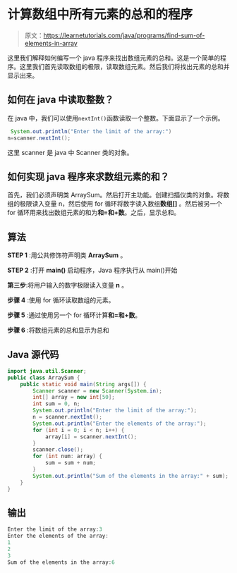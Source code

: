# 计算数组中所有元素的总和的程序

> 原文：<https://learnetutorials.com/java/programs/find-sum-of-elements-in-array>

这里我们解释如何编写一个 java 程序来找出数组元素的总和。这是一个简单的程序。这里我们首先读取数组的极限，读取数组元素。然后我们将找出元素的总和并显示出来。

## 如何在 java 中读取整数？

在 java 中，我们可以使用`nextInt()`函数读取一个整数。下面显示了一个示例。

```java
 System.out.println("Enter the limit of the array:")
n=scanner.nextInt(); 

```

这里 scanner 是 java 中 Scanner 类的对象。

## 如何实现 java 程序来求数组元素的和？

首先，我们必须声明类 ArraySum。然后打开主功能。创建扫描仪类的对象。将数组的极限读入变量 n，然后使用 for 循环将数字读入数组**数组[]** 。然后被另一个 for 循环用来找出数组元素的和为**和=和+数**。之后，显示总和。

## 算法

**STEP 1** :用公共修饰符声明类 **ArraySum** 。

**STEP 2** :打开 **main()** 启动程序，Java 程序执行从 main()开始

**第三步**:将用户输入的数字极限读入变量 **n** 。

**步骤 4** :使用 for 循环读取数组的元素。

**步骤 5** :通过使用另一个 for 循环计算**和=和+数**。

**步骤 6** :将数组元素的总和显示为总和

## Java 源代码

```java
import java.util.Scanner;
public class ArraySum {
    public static void main(String args[]) {
        Scanner scanner = new Scanner(System.in);
        int[] array = new int[50];
        int sum = 0, n;
        System.out.println("Enter the limit of the array:");
        n = scanner.nextInt();
        System.out.println("Enter the elements of the array:");
        for (int i = 0; i < n; i++) {
            array[i] = scanner.nextInt();
        }
        scanner.close();
        for (int num: array) {
            sum = sum + num;
        }
        System.out.println("Sum of the elements in the array:" + sum);
    }
}

```

## 输出

```java
Enter the limit of the array:3
Enter the elements of the array:
1
2
3
Sum of the elements in the array:6
```